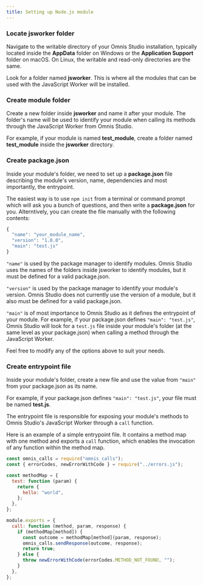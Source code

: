 ```yaml
---
title: Setting up Node.js module
---
```


### Locate jsworker folder

Navigate to the writable directory of your Omnis Studio installation, typically located inside the **AppData** folder on Windows or the **Application Support** folder on macOS. On Linux, the writable and read-only directories are the same.

Look for a folder named **jsworker**. This is where all the modules that can be used with the JavaScript Worker will be installed.

### Create module folder

Create a new folder inside **jsworker** and name it after your module. The folder's name will be used to identify your module when calling its methods through the JavaScript Worker from Omnis Studio.

For example, if your module is named **test_module**, create a folder named **test_module** inside the **jsworker** directory.

### Create package.json

Inside your module's folder, we need to set up a **package.json** file describing the module's version, name, dependencies and most importantly, the entrypoint.

The easiest way is to use `npm init` from a terminal or command prompt which will ask you a bunch of questions, and then write a **package.json** for you. Alterntively, you can create the file manually with the following contents:

```js title="package.json"
{
  "name": "your_module_name",
  "version": "1.0.0",
  "main": "test.js"
}
```

`"name"` is used by the package manager to identify modules. Omnis Studio uses the names of the folders inside jsworker to identify modules, but it must be defined for a valid package.json.

`"version"` is used by the package manager to identify your module's version. Omnis Studio does not currently use the version of a module, but it also must be defined for a valid package.json.

`"main"` is of most importance to Omnis Studio as it defines the entrypoint of your module. For example, if your package.json defines `"main": "test.js"`, Omnis Studio will look for a `test.js` file inside your module's folder (at the same level as your package.json) when calling a method through the JavaScript Worker.

Feel free to modify any of the options above to suit your needs.

### Create entrypoint file

Inside your module's folder, create a new file and use the value from `"main"` from your package.json as its name.

For example, if your package.json defines `"main": "test.js"`, your file must be named **test.js**.

The entrypoint file is responsible for exposing your module's methods to Omnis Studio's JavaScript Worker through a `call` function.

Here is an example of a simple entrypoint file. It contains a method map with one method and exports a `call` function, which enables the invocation of any function within the method map.

```js
const omnis_calls = require("omnis_calls");
const { errorCodes, newErrorWithCode } = require("../errors.js");

const methodMap = {
  test: function (param) {
    return {
      hello: "world",
    };
  },
};

module.exports = {
  call: function (method, param, response) {
    if (methodMap[method]) {
      const outcome = methodMap[method](param, response);
      omnis_calls.sendResponse(outcome, response);
      return true;
    } else {
      throw newErrorWithCode(errorCodes.METHOD_NOT_FOUND, "");
    }
  },
};
```